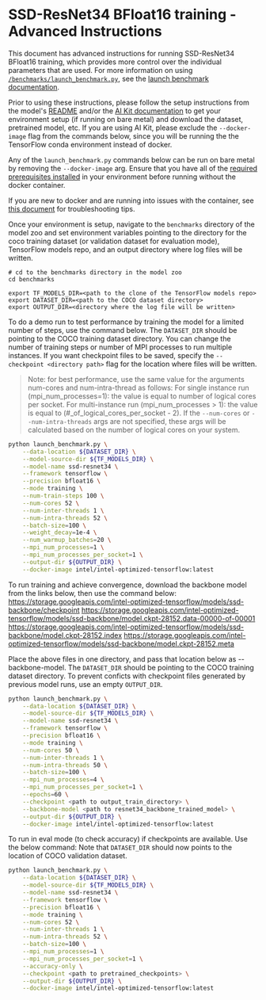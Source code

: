 <!--- 0. Title -->
<!-- This document is auto-generated using markdown fragments and the model-builder -->
<!-- To make changes to this doc, please change the fragments instead of modifying this doc directly -->
# SSD-ResNet34 BFloat16 training - Advanced Instructions

<!-- 10. Description -->
This document has advanced instructions for running SSD-ResNet34 BFloat16
training, which provides more control over the individual parameters that
are used. For more information on using [`/benchmarks/launch_benchmark.py`](/benchmarks/launch_benchmark.py),
see the [launch benchmark documentation](/docs/general/tensorflow/LaunchBenchmark.md).

Prior to using these instructions, please follow the setup instructions from
the model's [README](README.md) and/or the
[AI Kit documentation](/docs/general/tensorflow/AIKit.md) to get your environment
setup (if running on bare metal) and download the dataset, pretrained model, etc.
If you are using AI Kit, please exclude the `--docker-image` flag from the
commands below, since you will be running the the TensorFlow conda environment
instead of docker.

<!-- 55. Docker arg -->
Any of the `launch_benchmark.py` commands below can be run on bare metal by
removing the `--docker-image` arg. Ensure that you have all of the
[required prerequisites installed](README.md#run-the-model) in your environment
before running without the docker container.

If you are new to docker and are running into issues with the container,
see [this document](/docs/general/docker.md) for troubleshooting tips.

<!-- 50. Launch benchmark instructions -->
Once your environment is setup, navigate to the `benchmarks` directory of
the model zoo and set environment variables pointing to the directory for the
coco training dataset (or validation dataset for evaluation mode),
TensorFlow models repo, and an output directory where log files will be written.

```
# cd to the benchmarks directory in the model zoo
cd benchmarks

export TF_MODELS_DIR=<path to the clone of the TensorFlow models repo>
export DATASET_DIR=<path to the COCO dataset directory>
export OUTPUT_DIR=<directory where the log file will be written>
```

To do a demo run to test performance by training the model for a limited
number of steps, use the command below. The `DATASET_DIR` should be pointing to
the COCO training dataset directory. You can change the number of training
steps or number of MPI processes to run multiple instances. If you want
checkpoint files to be saved, specify the `--checkpoint <directory path>`
flag for the location where files will be written.
> Note: for best performance, use the same value for the arguments num-cores and num-intra-thread as follows:
>   For single instance run (mpi_num_processes=1): the value is equal to number of logical cores per socket.
>   For multi-instance run (mpi_num_processes > 1): the value is equal to (#_of_logical_cores_per_socket - 2).
>   If the `--num-cores` or `--num-intra-threads` args are not specified, these args will be calculated based on
>   the number of logical cores on your system.

```bash
python launch_benchmark.py \
    --data-location ${DATASET_DIR} \
    --model-source-dir ${TF_MODELS_DIR} \
    --model-name ssd-resnet34 \
    --framework tensorflow \
    --precision bfloat16 \
    --mode training \
    --num-train-steps 100 \
    --num-cores 52 \
    --num-inter-threads 1 \
    --num-intra-threads 52 \
    --batch-size=100 \
    --weight_decay=1e-4 \
    --num_warmup_batches=20 \
    --mpi_num_processes=1 \
    --mpi_num_processes_per_socket=1 \
    --output-dir ${OUTPUT_DIR} \
    --docker-image intel/intel-optimized-tensorflow:latest
```

To run training and achieve convergence, download the backbone model from the links below,
then use the command below:
  https://storage.googleapis.com/intel-optimized-tensorflow/models/ssd-backbone/checkpoint
  https://storage.googleapis.com/intel-optimized-tensorflow/models/ssd-backbone/model.ckpt-28152.data-00000-of-00001
  https://storage.googleapis.com/intel-optimized-tensorflow/models/ssd-backbone/model.ckpt-28152.index
  https://storage.googleapis.com/intel-optimized-tensorflow/models/ssd-backbone/model.ckpt-28152.meta

Place the above files in one directory, and pass that location below as --backbone-model.
The `DATASET_DIR` should be pointing to the COCO training dataset directory. To prevent
conficts with checkpoint files generated by previous model runs, use an empty `OUTPUT_DIR`.
```bash
python launch_benchmark.py \
    --data-location ${DATASET_DIR} \
    --model-source-dir ${TF_MODELS_DIR} \
    --model-name ssd-resnet34 \
    --framework tensorflow \
    --precision bfloat16 \
    --mode training \
    --num-cores 50 \
    --num-inter-threads 1 \
    --num-intra-threads 50 \
    --batch-size=100 \
    --mpi_num_processes=4 \
    --mpi_num_processes_per_socket=1 \
    --epochs=60 \
    --checkpoint <path to output_train_directory> \
    --backbone-model <path to resnet34_backbone_trained_model> \
    --output-dir ${OUTPUT_DIR} \
    --docker-image intel/intel-optimized-tensorflow:latest
```

To run in eval mode (to check accuracy) if checkpoints are available. Use the below command:
Note that `DATASET_DIR` should now points to the location of COCO validation dataset.
```bash
python launch_benchmark.py \
    --data-location ${DATASET_DIR} \
    --model-source-dir ${TF_MODELS_DIR} \
    --model-name ssd-resnet34 \
    --framework tensorflow \
    --precision bfloat16 \
    --mode training \
    --num-cores 52 \
    --num-inter-threads 1 \
    --num-intra-threads 52 \
    --batch-size=100 \
    --mpi_num_processes=1 \
    --mpi_num_processes_per_socket=1 \
    --accuracy-only \
    --checkpoint <path to pretrained_checkpoints> \
    --output-dir ${OUTPUT_DIR} \
    --docker-image intel/intel-optimized-tensorflow:latest
```

